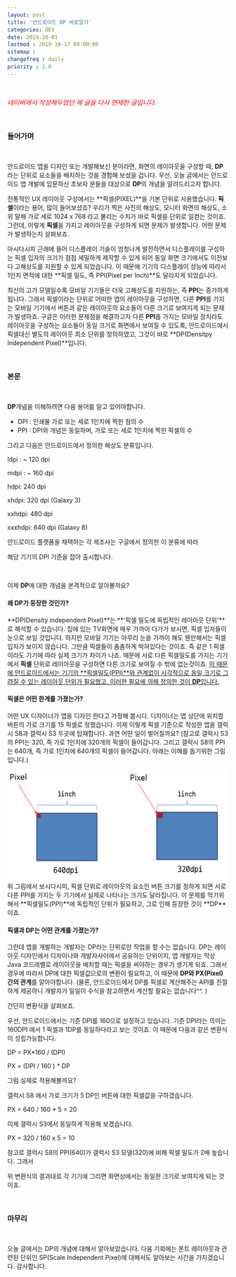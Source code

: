 ```yaml
---
layout: post
title: '안드로이드 DP 바로알기'
categories: DEV
date: 2019-10-01
lastmod : 2019-10-17 09:00:00
sitemap :
changefreq : daily
priority : 1.0
---
```


<br>

*<span style="font-size:11pt;color:red">네이버에서 작성해두었던 제 글을 다시 연재한 글입니다.</span>*

<br>

### 들어가며

<br>

 안드로이드 앱을 디자인 또는 개발해보신 분이라면,  화면의 레이아웃을 구성할 때, **DP**라는 단위로 요소들을 배치하는 것을 경험해 보셨을 겁니다. 우선, 오늘 글에서는 안드로이드 앱 개발에 입문하신 초보자 분들을 대상으로 **DP**의 개념을 알려드리고자 합니다. 

 전통적인 UX 레이아웃 구성에서는 **픽셀(PIXEL)**을 기본 단위로 사용했습니다. **픽셀**이라는 용어, 많이 들어보셨죠? 우리가 찍은 사진의 해상도, 모니터 화면의 해상도, 소위 말해 가로 세로 1024 x 768 라고 불리는 수치가 바로 픽셀을 단위로 일컫는 것이죠. 그런데, 이렇게 **픽셀**을 가지고 레이아웃을 구성하게 되면 문제가 발생합니다. 어떤 문제가 발생하는지 살펴보죠. 

 아시다시피 근래에 들어 디스플레이 기술이 엄청나게 발전하면서 디스플레이를 구성하는 픽셀 입자의 크기가 점점 세밀하게 제작할 수 있게 되어 동일 화면 크기에서도 이전보다 고해상도를 지원할 수 있게 되었습니다. 이 때문에 기기의 디스플레이 성능에 따라서 1인치 면적에 대한 **픽셀 밀도, 즉 PPI(Pixel per Inch)**도 달라지게 되었습니다.  

 최신의 고가 모델일수록 모바일 기기들은 더욱 고해상도를 지원하는, 즉 **PPI**는 증가하게 됩니다. 그래서 픽셀이라는 단위로 어떠한 앱의 레이아웃을 구성하면, 다른 **PPI**를 가지는 모바일 기기에서 버튼과 같은 레이아웃의 요소들이 다른 크기로 보여지게 되는 문제가 발생하죠. 구글은 이러한 문제점을 해결하고자 다른 **PPI**를 가지는 모바일 장치라도 레이아웃을 구성하는 요소들이 동일 크기로 화면에서 보여질 수 있도록, 안드로이드에서 픽셀대신 별도의 레이아웃 최소 단위를 정의하였고, 그것이 바로 **DP(Densitpy Independent Pixel)**입니다. 

<br>

### 본문

<br>

**DP**개념을 이해하려면 다음 용어를 알고 있어야합니다.



* DPI : 인쇄물 가로 또는 세로 1인치에 찍힌 점의 수
* PPI : DPI와 개념은 동일하며, 가로 또는 세로 1인치에 찍힌 픽셀의 수



그리고 다음은 안드로이드에서 정의한 해상도 분류입니다. 



ldpi : ~ 120 dpi

mdpi : ~ 160 dpi

hdpi: 240 dpi

xhdpi: 320 dpi (Galaxy 3)

xxhdpi: 480 dpi

xxxhdpi: 640 dpi (Galaxy 8)



안드로이드 플랫폼을 채택하는 각 제조사는 구글에서 정의한 이 분류에 따라 

해당 기기의 DPI 기준을 잡아 출시합니다. 

<br>



이제 **DP**에 대한 개념을 본격적으로 알아볼까요?



#### 왜 DP가 등장한 것인가?



**DP(Density independent Pixel)**는 **'픽셀 밀도에 독립적인 레이아웃 단위'**로 해석할 수 있습니다. 집에 있는 TV화면에 매우 가까이 다가가 보시면, 픽셀 입자들이 눈으로 보일 것입니다. 하지만 모바일 기기는 아무리 눈을 가까이 해도 웬만해서는 픽셀 입자가 보이지 않습니다. 그만큼 픽셀들이 촘촘하게 박혀있다는 것이죠. 즉 같은 1 픽셀이라도 기기에 따라 실제 크기가 차이가 나죠. 때문에 서로 다른 픽셀밀도를 가지는 기기에서 **픽셀** 단위로 레이아웃을 구성하면 다른 크기로 보여질 수 밖에 없는것이죠. <u>이 때문에 안드로이드에서는 기기의 **픽셀밀도(PPI)**와 관계없이 시각적으로 동일 크기로 그려질 수 있는 레이아웃 단위가 필요했고, 이러한 필요에 의해 정의한 것이 **DP**입니다.</u>



#### 픽셀은 어떤 한계를 가졌는가?

 어떤 UX 디자이너가 앱을 디자인 한다고 가정해 봅시다. 디자이너는 앱 상단에 위치할 버튼의 가로 크기를 15 픽셀로 정했습니다. 이제 이렇게 픽셀 기준으로 작성한 앱을 갤럭시 S8과 갤럭시 S3 두곳에 탑재합니다. 과연 어떤 일이 벌어질까요? (참고로 갤럭시 S3의 PPI는 320, 즉 가로 1인치에 320개의 픽셀이 들어갑니다. 그리고 갤럭시 S8의 PPI는 640개, 즉 가로 1인치에 640개의 픽셀이 들어갑니다. 아래는 이해를 돕기위한 그림입니다.)

<center><img src="/assets/img/dp1.png"></center>
 위 그림에서 보시다시피, 픽셀 단위로 레이아웃의 요소인 버튼 크기를 정하게 되면 서로 다른 PPI를 가지는 두 기기에서 실제로 나타나는 크기도 달라집니다. 이 문제를 막기위해서 **픽셀밀도(PPI)**에 독립적인 단위가 필요하고, 그로 인해 등장한 것이 **DP**이죠. 



#### 픽셀과 DP는 어떤 관계를 가졌는가?



그런데 앱을 개발하는 개발자는 DP라는 단위로만 작업을 할 수는 없습니다. DP는 레이아웃 디자인에서 디자이나와 개발자사이에서 공유하는 단위이지, 앱 개발자는 막상 Java 코드레벨로 레이아웃을 배치할 때는 픽셀을 써야하는 경우가 생기게 되죠. 그래서 경우에 따라서 DP에 대한 픽셀값으로의 변환이 필요하고, 이 때문에  **DP와 PX(Pixel)간의 관계**를 알아야합니다. (물론, 안드로이드에서 DP를 픽셀로 계산해주는 API를 친절하게 제공하니 개발자가 일일이 수식을 참고하면서 계산할 필요는 없습니다^^. )



간단히 변환식을 살펴보죠. 

우선, 안드로이드에서는 기준 DPI를 160으로 설정하고 있습니다. 기준 DPI라는 의미는 160DPI 에서 1 픽셀과 1DP를 동일하다라고 보는 것이죠. 이 때문에 다음과 같은 변환식이 성립가능합니다. 



DP = PX*160 / (DPI)

PX = (DPI / 160 ) * DP



그럼 실제로 적용해볼까요? 

갤럭시 S8 에서 가로 크기가 5 DP인 버튼에 대한 픽셀값을 구하겠습니다.



PX = 640 / 160 * 5 = 20 



이제 갤럭시 S3에서 동일하게 적용해 보겠습니다. 

PX = 320 / 160 x 5 = 10



참고로 갤럭시 S8의 PPI(640)가 갤럭시 S3 모델(320)에 비해 픽셀 밀도가 2배 높습니다.  그래서 

위 변환식의 결과대로 각 기기에 그리면 화면상에서는 동일한 크기로 보여지게 되는 것이죠. 

<br>

### 마무리

<br>

 오늘 글에서는 DP의 개념에 대해서 알아보았습니다. 다음 기회에는 폰트 레이아웃과 관련된 단위인 SP(Scale Independent Pixel)에 대해서도 알아보는 시간을 가지겠습니다. 감사합니다. 

<br>